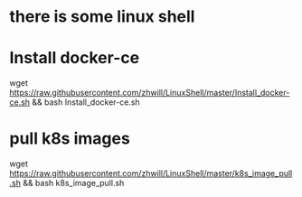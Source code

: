 # there is some linux shell





# Install docker-ce

wget https://raw.githubusercontent.com/zhwill/LinuxShell/master/Install_docker-ce.sh && bash Install_docker-ce.sh

# pull k8s images
wget https://raw.githubusercontent.com/zhwill/LinuxShell/master/k8s_image_pull.sh && bash k8s_image_pull.sh
